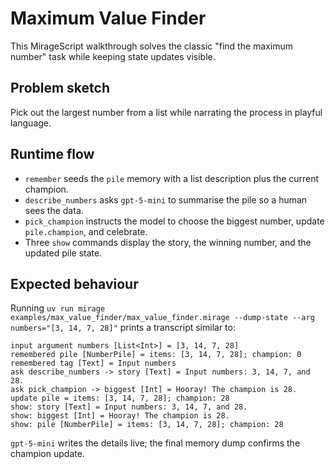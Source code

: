 # Maximum Value Finder

This MirageScript walkthrough solves the classic "find the maximum number" task while keeping state updates visible.

## Problem sketch
Pick out the largest number from a list while narrating the process in playful language.

## Runtime flow
- `remember` seeds the `pile` memory with a list description plus the current champion.
- `describe_numbers` asks `gpt-5-mini` to summarise the pile so a human sees the data.
- `pick_champion` instructs the model to choose the biggest number, update `pile.champion`, and celebrate.
- Three `show` commands display the story, the winning number, and the updated pile state.

## Expected behaviour
Running `uv run mirage examples/max_value_finder/max_value_finder.mirage --dump-state --arg numbers="[3, 14, 7, 28]"` prints a transcript similar to:
```
input argument numbers [List<Int>] = [3, 14, 7, 28]
remembered pile [NumberPile] = items: [3, 14, 7, 28]; champion: 0
remembered tag [Text] = Input numbers
ask describe_numbers -> story [Text] = Input numbers: 3, 14, 7, and 28.
ask pick_champion -> biggest [Int] = Hooray! The champion is 28.
update pile = items: [3, 14, 7, 28]; champion: 28
show: story [Text] = Input numbers: 3, 14, 7, and 28.
show: biggest [Int] = Hooray! The champion is 28.
show: pile [NumberPile] = items: [3, 14, 7, 28]; champion: 28
```
`gpt-5-mini` writes the details live; the final memory dump confirms the champion update.
